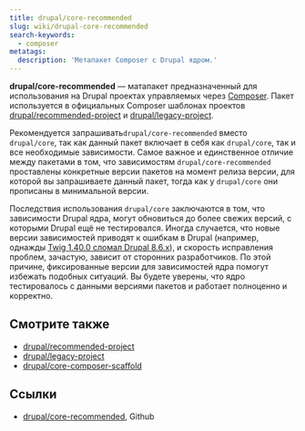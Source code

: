 ```yaml
---
title: drupal/core-recommended
slug: wiki/drupal-core-recommended
search-keywords:
  - composer
metatags:
  description: 'Метапакет Composer с Drupal ядром.'
---
```


**drupal/core-recommended** — матапакет предназначенный для использования на Drupal проектах управляемых через [Composer](../../index.md). Пакет используется в официальных Composer шаблонах проектов [drupal/recommended-project](../recommended-project/index.md) и [drupal/legacy-project](../legacy-project/index.md).

Рекомендуется запрашивать`drupal/core-recommended` вместо `drupal/core`, так как данный пакет включает в себя как `drupal/core`, так и все необходимые зависимости. Самое важное и единственное отличие между пакетами в том, что зависимостям `drupal/core-recommended` проставлены конкретные версии пакетов на момент релиза версии, для которой вы запрашиваете данный пакет, тогда как у `drupal/core` они прописаны в минимальной версии.

Последствия использования `drupal/core` заключаются в том, что зависимости Drupal ядра, могут обновиться до более свежих версий, с которыми Drupal ещё не тестировался. Иногда случается, что новые версии зависимостей приводят к ошибкам в Drupal (например, однажды [Twig 1.40.0 сломал Drupal 8.6.x](https://github.com/twigphp/Twig/issues/2990)), и скорость исправления проблем, зачастую, зависит от сторонних разработчиков. По этой причине, фиксированные версии для зависимостей ядра помогут избежать подобных ситуаций. Вы будете уверены, что ядро тестировалось с данными версиями пакетов и работает полноценно и корректно.

## Смотрите также

- [drupal/recommended-project](../recommended-project/index.md)
- [drupal/legacy-project](../legacy-project/index.md)
- [drupal/core-composer-scaffold](../core-composer-scaffold/index.md)

## Ссылки

- [drupal/core-recommended](https://github.com/drupal/core-recommended), Github
